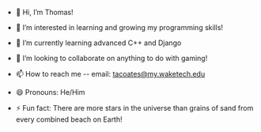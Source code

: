 - 👋 Hi, I’m Thomas!
  
- 👀 I’m interested in learning and growing my programming skills!
  
- 🌱 I’m currently learning advanced C++ and Django
  
- 💞️ I’m looking to collaborate on anything to do with gaming!
  
- 📫 How to reach me -- email: tacoates@my.waketech.edu
  
- 😄 Pronouns: He/Him
  
- ⚡ Fun fact: There are more stars in the universe than grains of sand from every combined beach on Earth!

<!---
tacoates-waketech/tacoates-waketech is a ✨ special ✨ repository because its `README.md` (this file) appears on your GitHub profile.
You can click the Preview link to take a look at your changes.
--->

